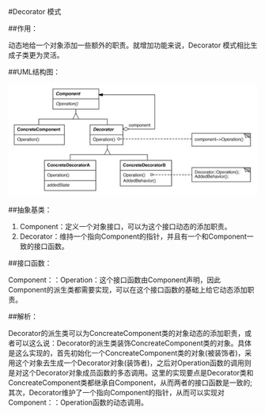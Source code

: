 #Decorator 模式

##作用：

动态地给一个对象添加一些额外的职责。就增加功能来说，Decorator 模式相比生成子类更为灵活。

##UML结构图：

![UML结构图](./uml.png)

##抽象基类：

1. Component：定义一个对象接口，可以为这个接口动态的添加职责。
2. Decorator：维持一个指向Component的指针，并且有一个和Component一致的接口函数。
　　

##接口函数：

Component：：Operation：这个接口函数由Component声明，因此Component的派生类都需要实现，可以在这个接口函数的基础上给它动态添加职责。

##解析：

Decorator的派生类可以为ConcreateComponent类的对象动态的添加职责，或者可以这么说：Decorator的派生类装饰ConcreateComponent类的对象。具体是这么实现的，首先初始化一个ConcreateComponent类的对象(被装饰者)，采用这个对象去生成一个Decorator对象(装饰者)，之后对Operation函数的调用则是对这个Decorator对象成员函数的多态调用。这里的实现要点是Decorator类和ConcreateComponent类都继承自Component，从而两者的接口函数是一致的;其次，Decorator维护了一个指向Component的指针，从而可以实现对Component：：Operation函数的动态调用。